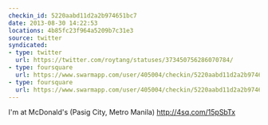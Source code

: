 ```yaml
---
checkin_id: 5220aabd11d2a2b974651bc7
date: 2013-08-30 14:22:53
locations: 4b85fc23f964a5209b7c31e3
source: twitter
syndicated:
- type: twitter
  url: https://twitter.com/roytang/statuses/373450756286070784/
- type: foursquare
  url: https://www.swarmapp.com/user/405004/checkin/5220aabd11d2a2b974651bc7?s=7aAF8mvZ6aFAUCCLdR7s5uL0Yhg&ref=tw
- type: foursquare
  url: https://www.swarmapp.com/user/405004/checkin/5220aabd11d2a2b974651bc7?s=7aAF8mvZ6aFAUCCLdR7s5uL0Yhg&ref=tw
---
```


I'm at McDonald's (Pasig City, Metro Manila) http://4sq.com/15pSbTx